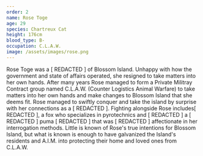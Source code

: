 ```yaml
---
order: 2
name: Rose Toge
age: 29
species: Chartreux Cat
height: 176cm
blood_type: B-
occupation: C.L.A.W.
image: /assets/images/rose.png
---
```


Rose Toge was a <span class="redacted">[ REDACTED ]</span> of Blossom Island. Unhappy with how the government and state of affairs operated, she resigned to take matters into her own hands. After many years Rose managed to form a Private Militray Contract group named C.L.A.W. (Counter Logistics Animal Warfare) to take matters into her own hands and make changes to Blossom Island that she deems fit. Rose managed to swiftly conquer and take the island by surprise with her connections as a <span class="redacted">[ REDACTED ]</span>. Fighting alongside Rose includes<span class="redacted">[ REDACTED ]</span>, a fox who specializes in pyrotechnics and <span class="redacted">[ REDACTED ]</span> a <span class="redacted">[ REDACTED ]</span> puma <span class="redacted">[ REDACTED ]</span> that was <span class="redacted">[ REDACTED ]</span> affectionate in her interrogation methods. Little is known of Rose's true intentions for Blossom Island, but what is known is enough to have galvanized the Island's residents and A.I.M. into protecting their home and loved ones from C.L.A.W.
